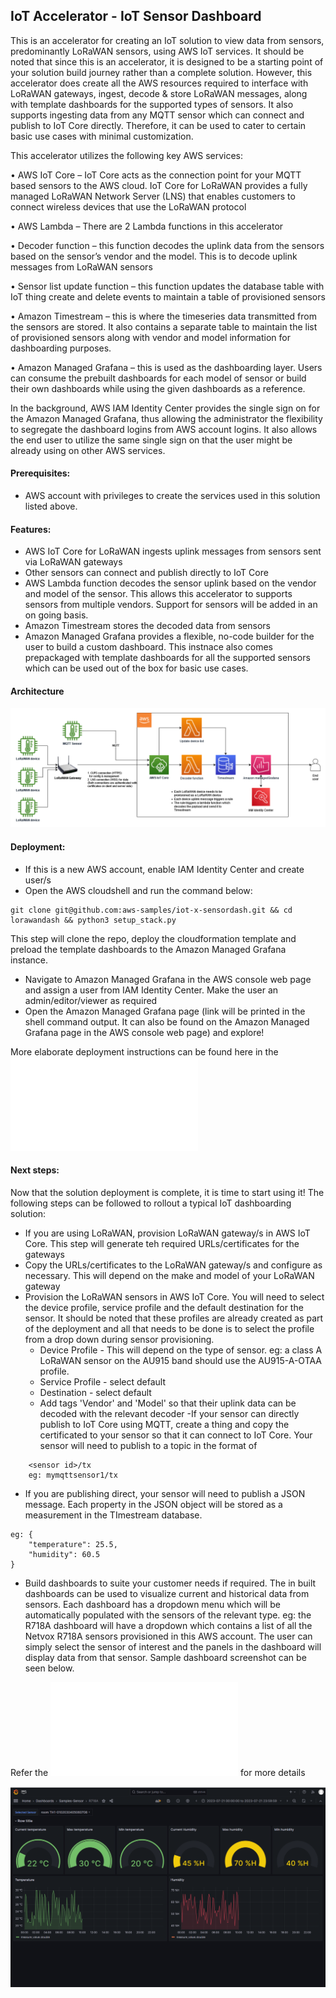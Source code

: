 ## IoT Accelerator - IoT Sensor Dashboard

This is an accelerator for creating an IoT solution to view data from sensors, predominantly LoRaWAN sensors, using AWS IoT services. It should be noted that since this is an accelerator, it is designed to be a starting point of your solution build journey rather than a complete solution. However, this accelerator does create all the AWS resources required to interface with LoRaWAN gateways, ingest, decode & store LoRaWAN messages, along with template dashboards for the supported types of sensors. It also supports ingesting data from any MQTT sensor which can connect and publish to IoT Core directly. Therefore, it can be used to cater to certain basic use cases with minimal customization.

This accelerator utilizes the following key AWS services:

•	AWS IoT Core – IoT Core acts as the connection point for your MQTT based sensors to the AWS cloud. IoT Core for LoRaWAN provides a fully managed LoRaWAN Network Server (LNS) that enables customers to connect wireless devices that use the LoRaWAN protocol

•	AWS Lambda – There are 2 Lambda functions in this accelerator

•	Decoder function – this function decodes the uplink data from the sensors based on the sensor’s vendor and the model. This is to decode uplink messages from LoRaWAN sensors

•	Sensor list update function – this function updates the database table with IoT thing create and delete events to maintain a table of provisioned sensors

•	Amazon Timestream – this is where the timeseries data transmitted from the sensors are stored. It also contains a separate table to maintain the list of provisioned sensors along with vendor and model information for dashboarding purposes.

•	Amazon Managed Grafana – this is used as the dashboarding layer. Users can consume the prebuilt dashboards for each model of sensor or build their own dashboards while using the given dashboards as a reference.

In the background, AWS IAM Identity Center provides the single sign on for the Amazon Managed Grafana, thus allowing the administrator the flexibility to segregate the dashboard logins from AWS account logins. It also allows the end user to utilize the same single sign on that the user might be already using on other AWS services.


#### Prerequisites:
- AWS account with privileges to create the services used in this solution listed above.
#### Features:
 - AWS IoT Core for LoRaWAN ingests uplink messages from sensors sent via LoRaWAN gateways
 - Other sensors can connect and publish directly to IoT Core
 - AWS Lambda function decodes the sensor uplink based on the vendor and model of the sensor. This allows this accelerator to supports sensors from multiple vendors. Support for sensors will be added in an on going basis.
 - Amazon Timestream stores the decoded data from sensors
 - Amazon Managed Grafana provides a flexible, no-code builder for the user to build a custom dashboard. This instnace also comes prepackaged with template dashboards for all the supported sensors which can be used out of the box for basic use cases.

#### Architecture
![Architecture](iot-x-sensordash.drawio.png)
#### Deployment:
- If this is a new AWS account, enable IAM Identity Center and create user/s
- Open the AWS cloudshell and run the command below:

```
git clone git@github.com:aws-samples/iot-x-sensordash.git && cd lorawandash && python3 setup_stack.py
```
This step will clone the repo, deploy the cloudformation template and preload the template dashboards to the Amazon Managed Grafana instance.
- Navigate to Amazon Managed Grafana in the AWS console web page and assign a user from IAM Identity Center. Make the user an admin/editor/viewer as required
- Open the Amazon Managed Grafana page (link will be printed in the shell command output. It can also be found on the Amazon Managed Grafana page in the AWS console web page) and explore!

More elaborate deployment instructions can be found here in the ![Deployment Guide](DeploymentGuide.pdf)

#### Next steps:

Now that the solution deployment is complete, it is time to start using it! The following steps can be followed to rollout a typical IoT dashboarding solution:

- If you are using LoRaWAN, provision LoRaWAN gateway/s in AWS IoT Core. This step will generate teh required URLs/certificates for the gateways
- Copy the URLs/certificates to the LoRaWAN gateway/s and configure as necessary. This will depend on the make and model of your LoRaWAN gateway
- Provision the LoRaWAN sensors in AWS IoT Core. You will need to select the device profile, service profile and the default destination for the sensor. It should be noted that these profiles are already created as part of the deployment and all that needs to be done is to select the profile from a drop down during sensor provisioning. 
    - Device Profile - This will depend on the type of sensor. eg: a class A LoRaWAN sensor on the AU915 band should use the AU915-A-OTAA profile.
    - Service Profile - select default
    - Destination - select default
    - Add tags 'Vendor' and 'Model' so that their uplink data can be decoded with the relevant decoder
-If your sensor can directly publish to IoT Core using MQTT, create a thing and copy the certificated to your sensor so that it can connect to IoT Core. Your sensor will need to publish to a topic in the format of 

```
    <sensor id>/tx 
    eg: mymqttsensor1/tx
```
- If you are publishing direct, your sensor will need to publish a JSON message. Each property in the JSON object will be stored as a measurement in the TImestream database.
```
eg: {
    "temperature": 25.5,
    "humidity": 60.5
}
```
- Build dashboards to suite your customer needs if required. The in built dashboards can be used to visualize current and historical data from sensors. Each dashboard has a dropdown menu which will be automatically populated with the sensors of the relevant type. eg: the R718A dashboard will have a dropdown which contains a list of all the Netvox R718A sensors provisioned in this AWS account. The user can simply select the sensor of interest and the panels in the dashboard will display data from that sensor. Sample dashboard screenshot can be seen below.

Refer the ![User Guide](UserGuide.pdf) for more details

![Sample dashboard](screenshot.PNG)